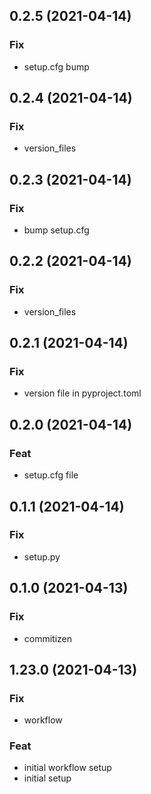 ## 0.2.5 (2021-04-14)

### Fix

- setup.cfg bump

## 0.2.4 (2021-04-14)

### Fix

- version_files

## 0.2.3 (2021-04-14)

### Fix

- bump setup.cfg

## 0.2.2 (2021-04-14)

### Fix

- version_files

## 0.2.1 (2021-04-14)

### Fix

- version file in pyproject.toml

## 0.2.0 (2021-04-14)

### Feat

- setup.cfg file

## 0.1.1 (2021-04-14)

### Fix

- setup.py

## 0.1.0 (2021-04-13)

### Fix

- commitizen

## 1.23.0 (2021-04-13)

### Fix

- workflow

### Feat

- initial workflow setup
- initial setup
